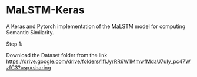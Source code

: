 # MaLSTM-Keras
A Keras and Pytorch implementation of the MaLSTM model for computing Semantic Similarity.

Step 1:

Download the Dataset folder from the link https://drive.google.com/drive/folders/1fIJyrRR6W1MmwfMdaU7uIy_pc47WzfC3?usp=sharing


